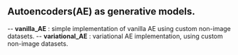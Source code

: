 ## Autoencoders(AE) as generative models.
-- **vanilla_AE** : simple implementation of vanilla AE using custom non-image datasets.
-- **variational_AE** : variational AE implementation, using custom non-image datasets.
